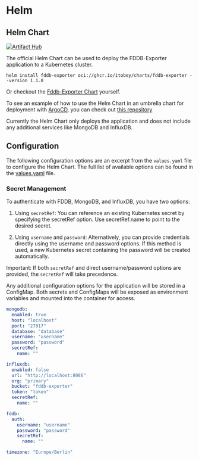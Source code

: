 # Helm

## Helm Chart

[![Artifact Hub](https://img.shields.io/endpoint?url=https://artifacthub.io/badge/repository/fddb-exporter)](https://artifacthub.io/packages/helm/fddb-exporter/fddb-exporter)

The official Helm Chart can be used to deploy the FDDB-Exporter application to a Kubernetes cluster.

```
helm install fddb-exporter oci://ghcr.io/itobey/charts/fddb-exporter --version 1.1.0
```

Or checkout the [Fddb-Exporter Chart](https://github.com/itobey/charts/tree/master/fddb-exporter) yourself.

To see an example of how to use the Helm Chart in an umbrella chart for deployment
with [ArgoCD](https://argo-cd.readthedocs.io/en/stable/), you can check
out [this repository](https://github.com/itobey/k3s-nuc/blob/master/deploy/fddb-exporter/Chart.yaml)

Currently the Helm Chart only deploys the application and does not include any additional services like MongoDB and
InfluxDB.

## Configuration

The following configuration options are an excerpt from the `values.yaml` file to configure the Helm Chart.
The full list of available options can be found in
the [values.yaml](https://artifacthub.io/packages/helm/fddb-exporter/fddb-exporter?modal=values) file.

### Secret Management

To authenticate with FDDB, MongoDB, and InfluxDB, you have two options:

1. Using `secretRef`:
   You can reference an existing Kubernetes secret by specifying the secretRef option. Use secretRef.name to point to
   the desired secret.

2. Using `username` and `password`:
   Alternatively, you can provide credentials directly using the username and password options. If this method is used,
   a new Kubernetes secret containing the password will be created automatically.

Important:
If both `secretRef` and direct username/password options are provided, the `secretRef` will take precedence.

Any additional configuration options for the application will be stored in a ConfigMap. Both secrets and ConfigMaps will
be exposed as environment variables and mounted into the container for access.

```yaml
mongodb:
  enabled: true
  host: "localhost"
  port: "27017"
  database: "database"
  username: "username"
  password: "password"
  secretRef:
    name: ""

influxdb:
  enabled: false
  url: "http://localhost:8086"
  org: "primary"
  bucket: "fddb-exporter"
  token: "token"
  secretRef:
    name: ""

fddb:
  auth:
    username: "username"
    password: "password"
    secretRef:
      name: ""

timezone: "Europe/Berlin"
```